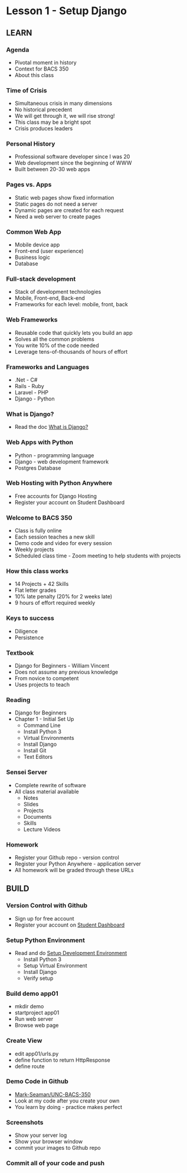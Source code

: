 # Lesson 1 - Setup Django

## LEARN

### Agenda
* Pivotal moment in history
* Context for BACS 350
* About this class

### Time of Crisis
* Simultaneous crisis in many dimensions
* No historical precedent
* We will get through it, we will rise strong!
* This class may be a bright spot
* Crisis produces leaders

### Personal History
* Professional software developer since I was 20
* Web development since the beginning of WWW
* Built between 20-30 web apps

### Pages vs. Apps
* Static web pages show fixed information
* Static pages do not need a server
* Dynamic pages are created for each request
* Need a web server to create pages

### Common Web App
* Mobile device app
* Front-end (user experience)
* Business logic
* Database

### Full-stack development
* Stack of development technologies
* Mobile, Front-end, Back-end
* Frameworks for each level: mobile, front, back

### Web Frameworks
* Reusable code that quickly lets you build an app
* Solves all the common problems
* You write 10% of the code needed
* Leverage tens-of-thousands of hours of effort

### Frameworks and Languages
* .Net - C#
* Rails - Ruby
* Laravel - PHP
* Django - Python

### What is Django?
* Read the doc [What is Django?](/course/bacs350/docs/WhatIsDjango)

### Web Apps with Python
* Python - programming language
* Django - web development framework
* Postgres Database

### Web Hosting with Python Anywhere
* Free accounts for Django Hosting
* Register your account on Student Dashboard

### Welcome to BACS 350
* Class is fully online
* Each session teaches a new skill
* Demo code and video for every session
* Weekly projects
* Scheduled class time - Zoom meeting to help students with projects

### How this class works
* 14 Projects + 42 Skills
* Flat letter grades
* 10% late penalty (20% for 2 weeks late)
* 9 hours of effort required weekly

### Keys to success
* Diligence
* Persistence

### Textbook
* Django for Beginners - William Vincent
* Does not assume any previous knowledge
* From novice to competent
* Uses projects to teach

### Reading
* Django for Beginners
* Chapter 1 - Initial Set Up
    * Command Line
    * Install Python 3
    * Virtual Environments
    * Install Django
    * Install Git
    * Text Editors

### Sensei Server
* Complete rewrite of software
* All class material available
    * Notes
    * Slides
    * Projects
    * Documents
    * Skills
    * Lecture Videos
    
### Homework
* Register your Github repo - version control
* Register your Python Anywhere - application server
* All homework will be graded through these URLs
    

## BUILD

### Version Control with Github
* Sign up for free account
* Register your account on [Student Dashboard](/course/bacs350)

### Setup Python Environment
* Read and do [Setup Development Environment](/course/bacs350/docs/SetupPython)
    * Install Python 3
    * Setup Virtual Environment
    * Install Django
    * Verify setup

### Build demo app01
* mkdir demo
* startproject app01
* Run web server
* Browse web page

### Create View
* edit app01/urls.py
* define function to return HttpResponse
* define route

### Demo Code in Github
* [Mark-Seaman/UNC-BACS-350](https://github.com/Mark-Seaman/UNC-BACS-350/tree/master/demo/week01/app1)
* Look at my code after you create your own
* You learn by doing - practice makes perfect

### Screenshots
* Show your server log
* Show your browser window
* commit your images to Github repo

### Commit all of your code and push

